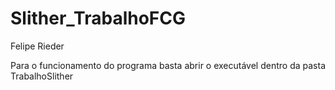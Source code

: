 # Slither_TrabalhoFCG
 
Felipe Rieder

Para o funcionamento do programa basta abrir o executável dentro da pasta TrabalhoSlither

